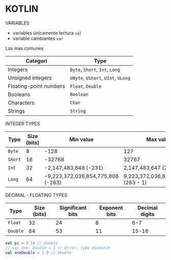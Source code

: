 # KOTLIN

VARIABLES

*   variables únicamente lectura `val`
*   variable cambiantes `var`

  

Los mas comunes

| Categori | Type |
| ---| --- |
| Integers | `Byte`, `Short`, `Int`, `Long` |
| Unsigned integers | `UByte`, `UShort`, `UInt`, `ULong` |
| Floating-point numbers | `Float`, `Double` |
| Booleans | `Boolean` |
| Characters | `Char` |
| Strings | `String` |

  

  

INTEGER TYPES

| Type | Size (bits) | Min value | Max value |
| ---| ---| ---| --- |
| `Byte` | 8 | \-128 | 127 |
| `Short` | 16 | \-32768 | 32767 |
| `Int` | 32 | \-2,147,483,648 (-231) | 2,147,483,647 (231 - 1) |
| `Long` | 64 | \-9,223,372,036,854,775,808 (-263) | 9,223,372,036,854,775,807 (263 - 1) |

  

DECIMAL - FLOATING TYPES

| Type | Size (bits) | Significant bits | Exponent bits | Decimal digits |
| ---| ---| ---| ---| --- |
| `Float` | 32 | 24 | 8 | 6-7 |
| `Double` | 64 | 53 | 11 | 15-16 |

```kotlin
val pi = 3.14 // Double
// val one: Double = 1 // Error: type mismatch
val oneDouble = 1.0 // Double
```
